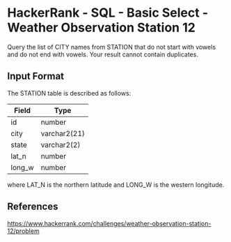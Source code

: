 # HackerRank - SQL - Basic Select - Weather Observation Station 12

Query the list of CITY names from STATION that do not start with vowels and do not end with vowels. 
Your result cannot contain duplicates.

## Input Format
The STATION table is described as follows:

| Field  | Type          |
|--------|---------------|
| id     | number        |
| city   | varchar2(21)  |
| state  | varchar2(2)   |
| lat_n  | number        |
| long_w | number        |

where LAT_N is the northern latitude and LONG_W is the western longitude.


## References
https://www.hackerrank.com/challenges/weather-observation-station-12/problem